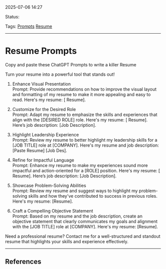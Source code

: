 
2025-07-06 14:27

Status:

Tags: [Prompts](3%20-%20Tags/Prompts.md) [Resume](3%20-%20Tags/Resume.md)

---
# Resume Prompts
Copy and paste these ChatGPT Prompts to write a killer Resume  
  
Turn your resume into a powerful tool that stands out!  

  
1. Enhance Visual Presentation  
Prompt: Provide recommendations on how to improve the visual layout and formatting of my resume to make it more appealing and easy to read. Here's my resume: [ Resume].  
  
2. Customize for the Desired Role  
Prompt: Adapt my resume to emphasize the skills and experiences that align with the [DESIRED ROLE] role. Here's my resume: [ Resume]. Here’s job description: [Job Description].  
  
3. Highlight Leadership Experience  
Prompt: Review my resume to better highlight my leadership skills for a [JOB TITLE] role at [COMPANY]. Here's my resume and job description: [Paste Resume] [Job Des].  
  
4. Refine for Impactful Language  
Prompt: Enhance my resume to make my experiences sound more impactful and action-oriented for a [ROLE] position. Here's my resume: [ Resume]. Here’s job description: [Job Description].  
  
5. Showcase Problem-Solving Abilities  
Prompt: Review my resume and suggest ways to highlight my problem-solving skills and how they've contributed to success in previous roles. Here's my resume: [Resume].  
  
6. Craft a Compelling Objective Statement  
Prompt: Based on my resume and the job description, create an objective statement that clearly communicates my goals and alignment with the [JOB TITLE] role at [COMPANY]. Here's my resume: [Resume].  
  
Need a professional resume? Contact me for a well-structured and standout resume that highlights your skills and experience effectively.

---
## References